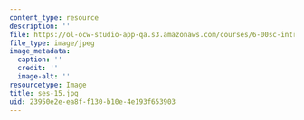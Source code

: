 ```yaml
---
content_type: resource
description: ''
file: https://ol-ocw-studio-app-qa.s3.amazonaws.com/courses/6-00sc-introduction-to-computer-science-and-programming-spring-2011/23950e2eea8ff130b10e4e193f653903_ses-15.jpg
file_type: image/jpeg
image_metadata:
  caption: ''
  credit: ''
  image-alt: ''
resourcetype: Image
title: ses-15.jpg
uid: 23950e2e-ea8f-f130-b10e-4e193f653903
---
```

